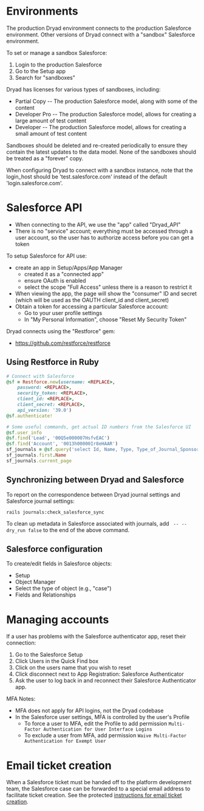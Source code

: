 
Environments
===============

The production Dryad environment connects to the production Salesforce
environment. Other versions of Dryad connect with a "sandbox" Salesforce
environment.

To set or manage a sandbox Salesforce:
1. Login to the production Salesforce
2. Go to the Setup app
3. Search for "sandboxes"

Dryad has licenses for various types of sandboxes, including:
- Partial Copy -- The production Salesforce model, along with some of the content
- Developer Pro -- The production Salesforce model, allows for creating a large amount of test content
- Developer -- The production Salesforce model, allows for creating a small amount of test content

Sandboxes should be deleted and re-created periodically to ensure they contain
the latest updates to the data model. None of the sandboxes should be treated as
a "forever" copy.

When configuring Dryad to connect with a sandbox instance, note that the
login_host should be 'test.salesforce.com' instead of the default
'login.salesforce.com'.


Salesforce API
===============

- When connecting to the API, we use the "app" called "Dryad_API"
- There is no "service" account; everything must be accessed through a user
  account, so the user has to authorize access before you can get a token

To setup Salesforce for API use:
- create an app in Setup/Apps/App Manager
  - created it as a "connected app"
  - ensure OAuth is enabled
  - select the scope "Full Access" unless there is a reason to restrict it
- When viewing the app, the page will show the "consumer" ID and secret (which
  will be used as the OAUTH client_id and client_secret)
- Obtain a token for accessing a particular Salesforce account:
  - Go to your user profile settings
  - In "My Personal Information", choose "Reset My Security Token"

Dryad connects using the "Restforce" gem:
- https://github.com/restforce/restforce


Using Restforce in Ruby
-------------------------

```ruby
# Connect with Salesforce
@sf = Restforce.new(username: <REPLACE>,
    password: <REPLACE>,
	security_token: <REPLACE>,
	client_id: <REPLACE>,
	client_secret: <REPLACE>,
	api_version: '39.0')
@sf.authenticate!

# Some useful commands, get actual ID numbers from the Salesforce UI
@sf.user_info
@sf.find('Lead', '00Q5e000007HsfvEAC') 
@sf.find('Account', '0013h00000Ir8eHAAR')
sf_journals = @sf.query('select Id, Name, Type, Type_of_Journal_Sponsorship__c from Account')
sf_journals.first.Name
sf_journals.current_page
```		


Synchronizing between Dryad and Salesforce
------------------------------------------

To report on the correspondence between Dryad journal settings and Salesforce
journal settings:

```
rails journals:check_salesforce_sync
```

To clean up metadata in Salesforce associated with journals, add ` -- --dry_run false`
to the end of the above command.


Salesforce configuration
--------------------------

To create/edit fields in Salesforce objects:
- Setup
- Object Manager
- Select the type of object (e.g., "case")
- Fields and Relationships


Managing accounts
==================

If a user has problems with the Salesforce authenticator app, reset their connection:
1. Go to the Salesforce Setup
2. Click Users in the Quick Find box
3. Click on the users name that you wish to reset
4. Click disconnect next to App Registration: Salesforce Authenticator
5. Ask the user to log back in and reconnect their Salesforce Authenticator app.

MFA Notes:
- MFA does not apply for API logins, not the Dryad codebase
- In the Salesforce user settings, MFA is controlled by the user's Profile
  - To force a user to MFA, edit the Profile to add permission `Multi-Factor Authentication for User Interface Logins`
  - To exclude a user from MFA, add permission `Waive Multi-Factor Authentication for Exempt User`


Email ticket creation
======================

When a Salesforce ticket must be handed off to the platform development team,
the Salesforce case can be forwarded to a special email address to facilitate
ticket creation. See the protected [instructions for email ticket
creation](https://docs.google.com/document/d/1umqBLtWc_q0JxHVC7YbyIw_JtJ7zDT8uryBLnuB_oCU/edit?usp=sharing).
